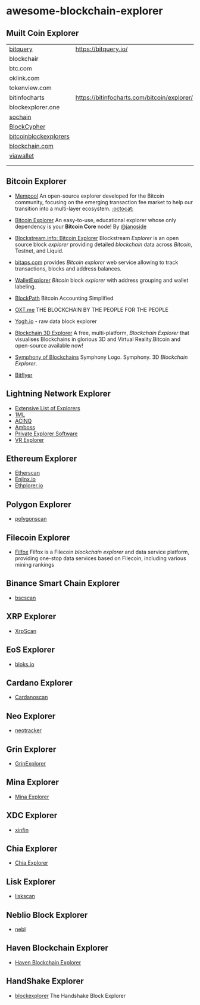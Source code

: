 # awesome-blockchain-explorer





## Muilt Coin Explorer



|                                                             |                                             |      |
| ----------------------------------------------------------- | ------------------------------------------- | ---- |
| [bitquery](https://explorer.bitquery.io/)                   | https://bitquery.io/                        |      |
| blockchair                                                  |                                             |      |
| btc.com                                                     |                                             |      |
| oklink.com                                                  |                                             |      |
| tokenview.com                                               |                                             |      |
| bitinfocharts                                               | https://bitinfocharts.com/bitcoin/explorer/ |      |
| blockexplorer.one                                           |                                             |      |
| [sochain](https://sochain.com/)                             |                                             |      |
| [BlockCypher](https://live.blockcypher.com/)                |                                             |      |
| [bitcoinblockexplorers](https://bitcoinblockexplorers.com/) |                                             |      |
| [blockchain.com](https://www.blockchain.com/explorer)       |                                             |      |
| [viawallet](https://explorer.viawallet.com)                 |                                             |      |
|                                                             |                                             |      |
|                                                             |                                             |      |





## Bitcoin Explorer



+ [Mempool](https://mempool.space)  An open-source explorer developed for the Bitcoin community,  focusing on the emerging transaction fee market to help our transition  into a multi-layer ecosystem.     [:octocat:](https://github.com/mempool/mempool)

+ [Bitcoin Explorer](https://bitcoinexplorer.org/)  An easy-to-use, educational explorer whose only dependency is your **Bitcoin Core** node! By [@janoside](https://github.com/janoside)
+ [Blockstream.info: Bitcoin Explorer](https://blockstream.info/) Blockstream *Explorer* is an open source block *explorer* providing detailed *blockchain* data across *Bitcoin*, Testnet, and Liquid.
+ [bitaps.com](https://bitaps.com/) provides *Bitcoin explorer* web service allowing to track transactions, blocks and address balances. 
+ [WalletExplorer](https://www.walletexplorer.com/) *Bitcoin* block *explorer* with address grouping and wallet labeling. 
+ [BlockPath](https://blockpath.com/) Bitcoin Accounting Simplified
+ [OXT.me](https://oxt.me/)  THE BLOCKCHAIN BY THE PEOPLE FOR THE PEOPLE
+ [Yogh.io](https://yogh.io/) - raw data block explorer
+ [Blockchain 3D Explorer](https://blockchain3d.info/)  A free, multi-platform, *Blockchain Explorer* that visualises Blockchains in glorious 3D and Virtual Reality.Bitcoin and open-source available now!
+ [Symphony of Blockchains](https://symphony.iohk.io/en/) Symphony Logo. Symphony. 3D *Blockchain Explorer*.
+ [Bitflyer](https://chainflyer.bitflyer.com/) 



## Lightning Network Explorer

- [Extensive List of Explorers](https://gist.github.com/bretton/798ec38165ffabc719d91e0f4f67552d)
- [1ML](https://1ml.com/)
- [ACINQ](https://explorer.acinq.co)
- [Amboss](https://amboss.space/)
- [Private Explorer Software](https://github.com/xsb/lngraph)
- [VR Explorer](https://bl.ocks.org/tyzbit/d1c83732d2767bb955125d41f5921888)



## Ethereum Explorer



+ [Etherscan](https://etherscan.io/) 
+ [Enjinx.io](https://enjinx.io/eth/blocks)
+ [Ethplorer.io](https://ethplorer.io/)



## Polygon Explorer



+ [polygonscan](https://polygonscan.com/)



## Filecoin Explorer



+ [Filfox](https://filfox.info/en) Filfox is a Filecoin *blockchain explorer* and data service platform, providing one-stop data services based on Filecoin, including various mining rankings



## Binance Smart Chain Explorer



+ [bscscan](https://bscscan.com/)



## XRP Explorer



+ [XrpScan](https://xrpscan.com/)



## EoS Explorer



+ [bloks.io](https://bloks.io/)



## Cardano Explorer



+ [Cardanoscan](https://cardanoscan.io/)



## Neo Explorer



+ [neotracker](https://neotracker.io/)



## Grin Explorer



+ [GrinExplorer](https://grinexplorer.net/)



## Mina Explorer



+ [Mina Explorer](https://minaexplorer.com/)



## XDC Explorer



+ [xinfin](https://explorer.xinfin.network/home)



## Chia Explorer



+ [Chia Explorer](https://www.chiaexplorer.com/blockchain/blocks)



## Lisk Explorer



+ [liskscan](https://liskscan.com/)



## Neblio Block Explorer



+ [nebl](https://explorer.nebl.io/)



## Haven Blockchain Explorer



+ [Haven Blockchain Explorer](https://explorer.havenprotocol.org/)



## HandShake Explorer



+ [blockexplorer](https://blockexplorer.com/) The Handshake Block Explorer

